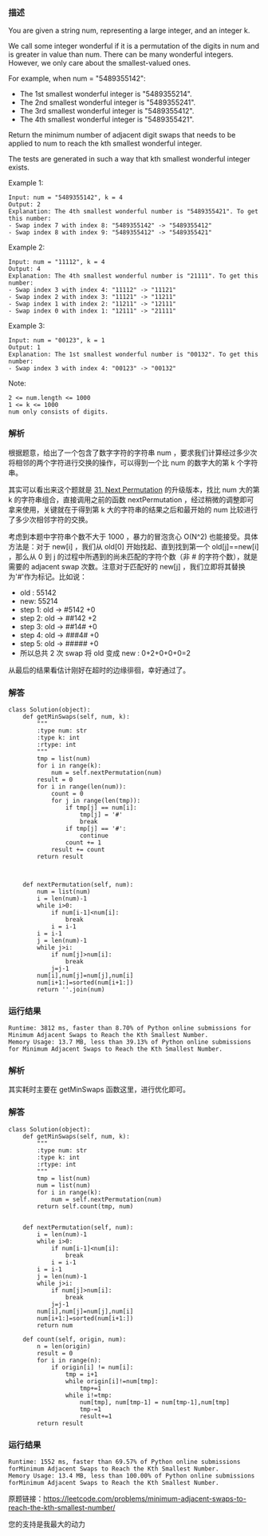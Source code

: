 

### 描述


You are given a string num, representing a large integer, and an integer k.

We call some integer wonderful if it is a permutation of the digits in num and is greater in value than num. There can be many wonderful integers. However, we only care about the smallest-valued ones.

For example, when num = "5489355142":

* The 1st smallest wonderful integer is "5489355214".
* The 2nd smallest wonderful integer is "5489355241".
* The 3rd smallest wonderful integer is "5489355412".
* The 4th smallest wonderful integer is "5489355421".


Return the minimum number of adjacent digit swaps that needs to be applied to num to reach the kth smallest wonderful integer.

The tests are generated in such a way that kth smallest wonderful integer exists.

 


Example 1:


	Input: num = "5489355142", k = 4
	Output: 2
	Explanation: The 4th smallest wonderful number is "5489355421". To get this number:
	- Swap index 7 with index 8: "5489355142" -> "5489355412"
	- Swap index 8 with index 9: "5489355412" -> "5489355421"
	
Example 2:


	Input: num = "11112", k = 4
	Output: 4
	Explanation: The 4th smallest wonderful number is "21111". To get this number:
	- Swap index 3 with index 4: "11112" -> "11121"
	- Swap index 2 with index 3: "11121" -> "11211"
	- Swap index 1 with index 2: "11211" -> "12111"
	- Swap index 0 with index 1: "12111" -> "21111"

Example 3:

		
	Input: num = "00123", k = 1
	Output: 1
	Explanation: The 1st smallest wonderful number is "00132". To get this number:
	- Swap index 3 with index 4: "00123" -> "00132"
	


Note:

	
	2 <= num.length <= 1000
	1 <= k <= 1000
	num only consists of digits.

### 解析

根据题意，给出了一个包含了数字字符的字符串 num ，要求我们计算经过多少次将相邻的两个字符进行交换的操作，可以得到一个比 num 的数字大的第 k 个字符串。

其实可以看出来这个题就是 [31. Next Permutation](https://leetcode.com/problems/next-permutation/) 的升级版本，找比 num 大的第 k 的字符串组合，直接调用之前的函数 nextPermutation ，经过稍微的调整即可拿来使用，关键就在于得到第 k 大的字符串的结果之后和最开始的 num 比较进行了多少次相邻字符的交换。

考虑到本题中字符串个数不大于 1000 ，暴力的冒泡贪心 O(N^2) 也能接受。具体方法是：对于 new[i] ，我们从 old[0] 开始找起、直到找到第一个 old[j]==new[i] ，那么从 0 到 j 的过程中所遇到的尚未匹配的字符个数（非 # 的字符个数），就是需要的 adjacent swap 次数。注意对于匹配好的 new[j] ，我们立即将其替换为'#'作为标记。比如说：

* old : 55142
* new: 55214
* step 1: old -> #5142 +0 
* step 2: old -> ##142 +2
* step 3: old -> ##14# +0
* step 4: old -> ###4# +0
* step 5: old -> ##### +0
* 所以总共 2 次 swap 将 old 变成 new : 0+2+0+0+0=2

从最后的结果看估计刚好在超时的边缘徘徊，幸好通过了。
### 解答
				
	
	class Solution(object):
	    def getMinSwaps(self, num, k):
	        """
	        :type num: str
	        :type k: int
	        :rtype: int
	        """
	        tmp = list(num)
	        for i in range(k):
	            num = self.nextPermutation(num)
	        result = 0
	        for i in range(len(num)):
	            count = 0
	            for j in range(len(tmp)):
	                if tmp[j] == num[i]:
	                    tmp[j] = '#'
	                    break
	                if tmp[j] == '#':
	                    continue
	                count += 1
	            result += count
	        return result
	        
	        
	        
	    def nextPermutation(self, num):
	        num = list(num)
	        i = len(num)-1
	        while i>0:
	            if num[i-1]<num[i]:
	                break
	            i = i-1
	        i = i-1
	        j = len(num)-1
	        while j>i:
	            if num[j]>num[i]:
	                break
	            j=j-1
	        num[i],num[j]=num[j],num[i]  
	        num[i+1:]=sorted(num[i+1:])
	        return ''.join(num)
	            
            	      
			
### 运行结果

	Runtime: 3812 ms, faster than 8.70% of Python online submissions for Minimum Adjacent Swaps to Reach the Kth Smallest Number.
	Memory Usage: 13.7 MB, less than 39.13% of Python online submissions for Minimum Adjacent Swaps to Reach the Kth Smallest Number.


### 解析


其实耗时主要在 getMinSwaps 函数这里，进行优化即可。

### 解答

	class Solution(object):
	    def getMinSwaps(self, num, k):
	        """
	        :type num: str
	        :type k: int
	        :rtype: int
	        """
	        tmp = list(num)
	        num = list(num)
	        for i in range(k):
	            num = self.nextPermutation(num)
	        return self.count(tmp, num)
	
	
	    def nextPermutation(self, num):
	        i = len(num)-1
	        while i>0:
	            if num[i-1]<num[i]:
	                break
	            i = i-1
	        i = i-1
	        j = len(num)-1
	        while j>i:
	            if num[j]>num[i]:
	                break
	            j=j-1
	        num[i],num[j]=num[j],num[i]  
	        num[i+1:]=sorted(num[i+1:])
	        return num
	    
	    def count(self, origin, num):
	        n = len(origin)
	        result = 0
	        for i in range(n):
	            if origin[i] != num[i]:
	                tmp = i+1
	                while origin[i]!=num[tmp]:
	                    tmp+=1
	                while i!=tmp:
	                    num[tmp], num[tmp-1] = num[tmp-1],num[tmp]
	                    tmp-=1
	                    result+=1
	        return result

### 运行结果

    Runtime: 1552 ms, faster than 69.57% of Python online submissions forMinimum Adjacent Swaps to Reach the Kth Smallest Number.
    Memory Usage: 13.4 MB, less than 100.00% of Python online submissions forMinimum Adjacent Swaps to Reach the Kth Smallest Number.



原题链接：https://leetcode.com/problems/minimum-adjacent-swaps-to-reach-the-kth-smallest-number/



您的支持是我最大的动力
